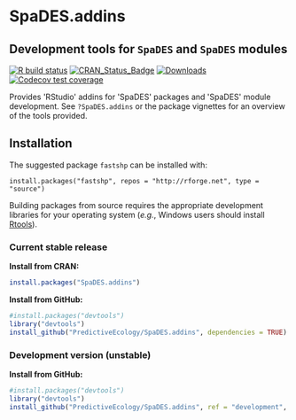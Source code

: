 # SpaDES.addins

## Development tools for `SpaDES` and `SpaDES` modules

<!-- badges: start -->
[![R build status](https://github.com/PredictiveEcology/SpaDES.addins/workflows/R-CMD-check/badge.svg)](https://github.com/PredictiveEcology/SpaDES.addins/actions)
[![CRAN_Status_Badge](http://www.r-pkg.org/badges/version/SpaDES.addins)](https://cran.r-project.org/package=SpaDES.addins)
[![Downloads](http://cranlogs.r-pkg.org/badges/grand-total/SpaDES.addins)](https://cran.r-project.org/package=SpaDES.addins)
[![Codecov test coverage](https://codecov.io/gh/PredictiveEcology/SpaDES.addins/branch/master/graph/badge.svg)](https://app.codecov.io/gh/PredictiveEcology/SpaDES.addins?branch=master)
<!-- badges: end -->

Provides 'RStudio' addins for 'SpaDES' packages and 'SpaDES' module development.
See `?SpaDES.addins` or the package vignettes for an overview of the tools provided.

## Installation

The suggested package `fastshp` can be installed with:

```{r}
install.packages("fastshp", repos = "http://rforge.net", type = "source")
```

Building packages from source requires the appropriate development libraries for your operating system (*e.g.*, Windows users should install [Rtools](https://cran.r-project.org/bin/windows/Rtools/)).

### Current stable release

**Install from CRAN:**

```r
install.packages("SpaDES.addins")
```

**Install from GitHub:**
    
```r
#install.packages("devtools")
library("devtools")
install_github("PredictiveEcology/SpaDES.addins", dependencies = TRUE) # stable
```

### Development version (unstable)

**Install from GitHub:**

```r
#install.packages("devtools")
library("devtools")
install_github("PredictiveEcology/SpaDES.addins", ref = "development", dependencies = TRUE) # unstable
```
